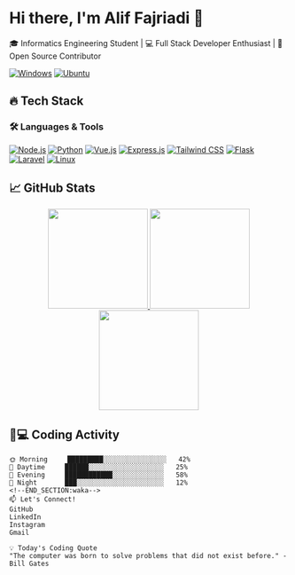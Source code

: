 # Hi there, I'm Alif Fajriadi 👋

🎓 Informatics Engineering Student | 💻 Full Stack Developer Enthusiast | 🚀 Open Source Contributor

[![Windows](https://img.shields.io/badge/Windows-0078D6?style=flat&logo=windows&logoColor=white)](https://www.microsoft.com)
[![Ubuntu](https://img.shields.io/badge/Ubuntu-E95420?style=flat&logo=ubuntu&logoColor=white)](https://ubuntu.com)

## 🔥 Tech Stack

### 🛠️ Languages & Tools
[![Node.js](https://img.shields.io/badge/-Node.js-339933?style=flat-square&logo=node.js&logoColor=white)](https://nodejs.org)
[![Python](https://img.shields.io/badge/-Python-3776AB?style=flat-square&logo=python&logoColor=white)](https://python.org)
[![Vue.js](https://img.shields.io/badge/-Vue.js-4FC08D?style=flat-square&logo=vue.js&logoColor=white)](https://vuejs.org)
[![Express.js](https://img.shields.io/badge/-Express.js-000000?style=flat-square&logo=express&logoColor=white)](https://expressjs.com)
[![Tailwind CSS](https://img.shields.io/badge/-Tailwind_CSS-38B2AC?style=flat-square&logo=tailwind-css&logoColor=white)](https://tailwindcss.com)
[![Flask](https://img.shields.io/badge/-Flask-000000?style=flat-square&logo=flask&logoColor=white)](https://flask.palletsprojects.com)
[![Laravel](https://img.shields.io/badge/-Laravel-FF2D20?style=flat-square&logo=laravel&logoColor=white)](https://laravel.com)
[![Linux](https://img.shields.io/badge/-Linux-FCC624?style=flat-square&logo=linux&logoColor=black)](https://www.linux.org)

## 📈 GitHub Stats

<p align="center">
  <a href="https://github.com/aliffajriadi">
    <img height="180em" src="https://github-readme-stats.vercel.app/api?username=aliffajriadi&show_icons=true&theme=radical&include_all_commits=true&count_private=true"/>
    <img height="180em" src="https://github-readme-stats.vercel.app/api/top-langs/?username=aliffajriadi&layout=compact&theme=radical"/>
    <img height="180em" src="https://github-readme-streak-stats.herokuapp.com/?user=aliffajriadi&theme=radical"/>
  </a>
</p>

## 👨💻 Coding Activity

<!--START_SECTION:waka-->

```text
🌞 Morning     █████████░░░░░░░░░░░░░░░░   42% 
🌆 Daytime     ██████░░░░░░░░░░░░░░░░░░░   25% 
🌃 Evening     ████████████░░░░░░░░░░░░░   58% 
🌙 Night       ███░░░░░░░░░░░░░░░░░░░░░░   12%
<!--END_SECTION:waka-->
📫 Let's Connect!
GitHub
LinkedIn
Instagram
Gmail

💡 Today's Coding Quote
"The computer was born to solve problems that did not exist before." - Bill Gates

